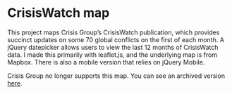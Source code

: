 CrisisWatch map
===============
This project maps Crisis Group’s CrisisWatch publication, which provides succinct updates on some 70 global conflicts on the first of each month. A jQuery datepicker allows users to view the last 12 months of CrisisWatch data. I made this primarily with leaflet.js, and the underlying map is from Mapbox. There is also a mobile version that relies on jQuery Mobile.

Crisis Group no longer supports this map. You can see an archived version [here](http://benjamindalton.com/public/interactives/crisiswatch).